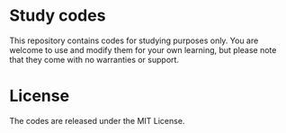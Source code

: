 # Study codes
This repository contains codes for studying purposes only. You are welcome to use and modify them for your own learning, but please note that they come with no warranties or support.

# License
The codes are released under the MIT License.
